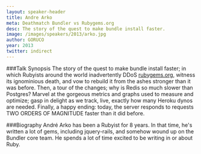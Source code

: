 ```yaml
---
layout: speaker-header
title: Andre Arko
meta: Deathmatch Bundler vs Rubygems.org
desc: The story of the quest to make bundle install faster.
image: /images/speakers/2013/arko.jpg
author: GORUCO
year: 2013
twitter: indirect
---
```


###Talk Synopsis
The story of the quest to make bundle install faster; in which Rubyists around the world inadvertently DDoS [rubygems.org](http://rubygems.org), witness its ignominious death, and vow to rebuild it from the ashes stronger than it was before. Then, a tour of the changes; why is Redis so much slower than Postgres? Marvel at the gorgeous metrics and graphs used to measure and optimize; gasp in delight as we track, live, exactly how many Heroku dynos are needed. Finally, a happy ending: today, the server responds to requests TWO ORDERS OF MAGNITUDE faster than it did before.

###Biography
André Arko has been a Rubyist for 8 years. In that time, he's written a lot of gems, including jquery-rails, and somehow wound up on the Bundler core team. He spends a lot of time excited to be writing in or about Ruby.
